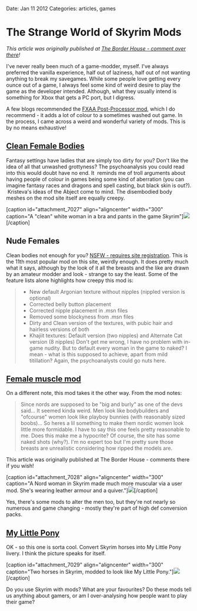 Date: Jan 11 2012
Categories: articles, games

# The Strange World of Skyrim Mods

_This article was originally published at [The Border House - comment over there](http://borderhouseblog.com/?p=7026)!_

I've never really been much of a game-modder, myself. I've always preferred the vanilla experience, half out of laziness, half out of not wanting anything to break my savegames. While some people love getting every ounce out of a game, I always feel some kind of weird desire to play the game as the developer intended. Although, what they usually intend is something for Xbox that gets a PC port, but I digress.

A few blogs recommended the [FXAA Post-Processor mod](http://www.skyrimnexus.com/downloads/file.php?id=131), which I do recommend - it adds a lot of colour to a sometimes washed out game. In the process, I came across a weird and wonderful variety of mods. This is by no means exhaustive!

## [Clean Female Bodies](http://www.skyrimnexus.com/downloads/file.php?id=43)

Fantasy settings have ladies that are simply too dirty for you? Don't like the idea of all that unwashed grottyness? The psychoanalysis you could read into this would doubt have no end. It  reminds me of troll arguments about having people of colour in games being some kind of aberration (you can imagine fantasy races and dragons and spell casting, but black skin is out?).  Kristeva's ideas of the Abject come to mind. The disembodied body meshes on the mod site itself are equally creepy.

[caption id="attachment_7027" align="aligncenter" width="300" caption="A &quot;clean&quot; white woman in a bra and pants in the game Skyrim"][![](http://borderhouseblog.com/wp-content/uploads/2011/12/skyrim-clean-female-300x187.jpg)](http://blog.alliscalm.net/?attachment_id=7027)[/caption]

## Nude Females

Clean bodies not enough for you? [NSFW - requires site registration](http://www.skyrimnexus.com/downloads/file.php?id=70). This is the 11th most popular mod on this site, weirdly enough. It does pretty much what it says, although by the look of it all the breasts and the like are drawn by an amateur modder and look - strange to say the least. Some of the feature lists alone highlights how creepy this mod is:
> - New default Argonian texture without nipples (nippled version is optional)
> - Corrected belly button placement
> - Corrected nipple placement in .msn files
> - Removed some blockyness from .msn files
> - Dirty and Clean version of the textures, with pubic hair and hairless versions of both
> - Khajiit textures: Default version (two nipples) and Alternate Cat version (8 nipples)
Don't get me wrong, I have no problem with in-game nudity. But to default every woman in the game to naked? I mean - what is this supposed to achieve, apart from mild titillation? Again, the psychoanalysts could go nuts here.

## [Female muscle mod](http://www.skyrimnexus.com/downloads/file.php?id=44)

On a different note, this mod takes it the other way. From the mod notes:
> Since nords are supposed to be "big and burly" as one of the devs said... It seemed kinda weird. Men look like bodybuilders and "ofcourse" women look like playboy bunnies (with reasonably sized boobs)... So heres a lil something to make them nordic women look little more formidable.
I have to say this one feels pretty reasonable to me. Does this make me a hypocrite? Of course, the site has some naked shots (why?). I'm no expert too but I'm pretty sure those breasts are unrealistic considering how ripped the models are.

This article was originally published at The Border House - comments there if you wish!

[caption id="attachment_7028" align="aligncenter" width="300" caption="A Nord woman in Skyrim made much more muscular via a user mod. She&#39;s wearing leather armour and a quiver."][![](http://borderhouseblog.com/wp-content/uploads/2011/12/skyrim-muscle-mod-300x187.jpg)](http://blog.alliscalm.net/?attachment_id=7028)[/caption]

Yes, there's some mods to alter the men too, but they're not nearly so numerous and game changing - mostly they're part of high def conversion packs.

## [My Little Pony](http://www.skyrimnexus.com/downloads/file.php?id=295)

OK - so this one is sorta cool. Convert Skyrim horses into My Little Pony livery. I think the picture speaks for itself.

[caption id="attachment_7029" align="aligncenter" width="300" caption="Two horses in Skyrim, modded to look like My Little Pony."][![](http://borderhouseblog.com/wp-content/uploads/2011/12/my-little-pony-300x139.jpg)](http://blog.alliscalm.net/?attachment_id=7029)[/caption]

Do you use Skyrim with mods? What are your favourites? Do these mods tell us anything about gamers, or am I over-analysing how people want to play their game?